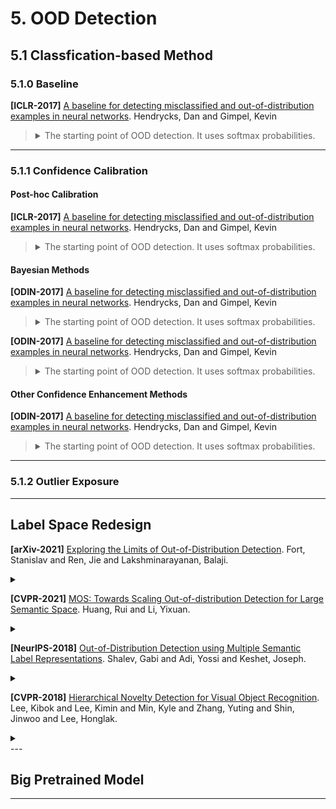 # 5. OOD Detection

## 5.1 Classfication-based Method
### 5.1.0 Baseline
**[ICLR-2017]**
[A baseline for detecting misclassified and out-of-distribution examples in neural networks](https://arxiv.org/abs/1610.02136).
Hendrycks, Dan and Gimpel, Kevin
> <details>
> <summary> The starting point of OOD detection. It uses softmax probabilities.</summary>
> <p class="small" style="text-align:left">
> Correctly classified examples tend to have greater maximum softmax probabilities than erroneously classified and out-of-distribution examples, allowing for their detection.
> </p>
> </details>
---


### 5.1.1 Confidence Calibration

#### Post-hoc Calibration
**[ICLR-2017]**
[A baseline for detecting misclassified and out-of-distribution examples in neural networks](https://arxiv.org/abs/1610.02136).
Hendrycks, Dan and Gimpel, Kevin
> <details>
> <summary> The starting point of OOD detection. It uses softmax probabilities.</summary>
> <p class="small" style="text-align:left">
> Correctly classified examples tend to have greater maximum softmax probabilities than erroneously classified and out-of-distribution examples, allowing for their detection.
> </p>
> </details>

#### Bayesian Methods
**[ODIN-2017]**
[A baseline for detecting misclassified and out-of-distribution examples in neural networks](https://arxiv.org/abs/1610.02136).
Hendrycks, Dan and Gimpel, Kevin
> <details>
> <summary> The starting point of OOD detection. It uses softmax probabilities.</summary>
> <p class="small" style="text-align:left">
> Correctly classified examples tend to have greater maximum softmax probabilities than erroneously classified and out-of-distribution examples, allowing for their detection.
> </p>
> </details>

**[ODIN-2017]**
[A baseline for detecting misclassified and out-of-distribution examples in neural networks](https://arxiv.org/abs/1610.02136).
Hendrycks, Dan and Gimpel, Kevin
> <details>
> <summary> The starting point of OOD detection. It uses softmax probabilities.</summary>
> <p class="small" style="text-align:left">
> Correctly classified examples tend to have greater maximum softmax probabilities than erroneously classified and out-of-distribution examples, allowing for their detection.
> </p>
> </details>

#### Other Confidence Enhancement Methods
**[ODIN-2017]**
[A baseline for detecting misclassified and out-of-distribution examples in neural networks](https://arxiv.org/abs/1610.02136).
Hendrycks, Dan and Gimpel, Kevin
> <details>
> <summary> The starting point of OOD detection. It uses softmax probabilities.</summary>
> <p class="small" style="text-align:left">
> Correctly classified examples tend to have greater maximum softmax probabilities than erroneously classified and out-of-distribution examples, allowing for their detection.
> </p>
> </details>

---




### 5.1.2 Outlier Exposure






---

## Label Space Redesign

**[arXiv-2021]** 
[Exploring the Limits of Out-of-Distribution Detection](https://arxiv.org/abs/2106.03004).
Fort, Stanislav and Ren, Jie and Lakshminarayanan, Balaji.
<details>
  <summary>  </summary>
  
</details>

**[CVPR-2021]**
[MOS: Towards Scaling Out-of-distribution Detection for Large Semantic Space](https://arxiv.org/abs/2105.01879).
Huang, Rui and Li, Yixuan.
<details>
  <summary>  </summary>
  
</details>

**[NeurIPS-2018]**
[Out-of-Distribution Detection using Multiple Semantic Label Representations](https://arxiv.org/abs/1808.06664). 
Shalev, Gabi and Adi, Yossi and Keshet, Joseph.
<details>
  <summary>  </summary>
  
</details>

**[CVPR-2018]**
[Hierarchical Novelty Detection for Visual Object Recognition](https://arxiv.org/abs/1804.00722). 
Lee, Kibok and Lee, Kimin and Min, Kyle and Zhang, Yuting and Shin, Jinwoo and Lee, Honglak.
<details>
  <summary>  </summary>
  
</details>
---


## Big Pretrained Model


---



